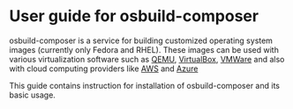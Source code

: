 # User guide for osbuild-composer

osbuild-composer is a service for building customized operating system images (currently only Fedora and RHEL). These images can be used with various virtualization software such as [QEMU](https://www.qemu.org/), [VirtualBox](https://www.virtualbox.org/), [VMWare](https://www.vmware.com/) and also with cloud computing providers like [AWS](https://aws.amazon.com/) and [Azure](https://azure.microsoft.com/)

This guide contains instruction for installation of osbuild-composer and its basic usage.
